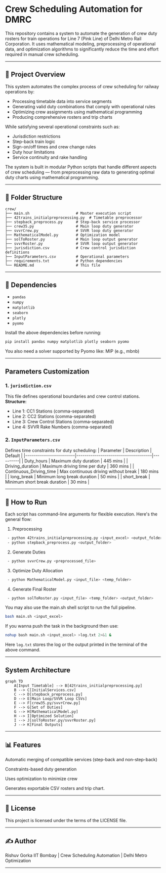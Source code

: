 # Crew Scheduling Automation for DMRC

This repository contains a system to automate the generation of crew duty rosters for train operations for Line 7 (Pink Line) of Delhi Metro Rail Corporation. It uses mathematical modeling, preprocessing of operational data, and optimization algorithms to significantly reduce the time and effort required in manual crew scheduling.

---

## 📌 Project Overview
This system automates the complex process of crew scheduling for railway operations by:
- Processing timetable data into service segments
- Generating valid duty combinations that comply with operational rules
- Optimizing crew assignments using mathematical programming
- Producing comprehensive rosters and trip charts

While satisfying several operational constraints such as:
- Jurisdiction restrictions
- Step-back train logic
- Sign-on/off times and crew change rules
- Duty hour limitations
- Service continuity and rake handling

The system is built in modular Python scripts that handle different aspects of crew scheduling — from preprocessing raw data to generating optimal duty charts using mathematical programming.

---

## 📁 Folder Structure
```text
crew/
├── main.sh                     # Master execution script
├── 42trains_initialpreprocessing.py  # Timetable preprocessor
├── stepback_preprocess.py      # Step-back service processor
├── crew35.py                   # Main loop duty generator
├── svvrCrew.py                 # SVVR loop duty generator
├── MathematicalModel.py        # Optimization model
├── solToRoster.py              # Main loop output generator
├── svvrRoster.py               # SVVR loop output generator
├── jurisdiction.csv            # Crew control jurisdiction definitions
├── InputParameters.csv         # Operational parameters
├── requirements.txt            # Python dependencies
└── README.md                   # This file
```

---

## 🧮 Dependencies
- `pandas`
- `numpy`
- `matplotlib`
- `seaborn`
- `plotly`
- `pyomo`

Install the above dependencies before running:
```bash
pip install pandas numpy matplotlib plotly seaborn pyomo
```
You also need a solver supported by Pyomo like:
MIP (e.g., mbnb)

---

## Parameters Customization

### 1. `jurisdiction.csv`
This file defines operational boundaries and crew control stations. **Structure:**
- Line 1: CC1 Stations (comma-separated)
- Line 2: CC2 Stations (comma-separated)
- Line 3: Crew Control Stations (comma-separated)
- Line 4: SVVR Rake Numbers (comma-separated)

### 2. `InputParameters.csv`
Defines time constraints for duty scheduling:
| Parameter	          | Description	                         | Default  |
|-------------------------|--------------------------------------|----------|
| Duty_hours	          | Maximum duty duration	         | 445 mins |
| Driving_duration        | Maximum driving time per duty	 | 360 mins |
| Continuous_Driving_time | Max continuous driving without break | 180 mins |
| long_break	          | Minimum long break duration	         | 50 mins  |
| short_break	          | Minimum short break duration	 | 30 mins  |

---

## 🚀 How to Run
Each script has command-line arguments for flexible execution. Here's the general flow:

1. Preprocessing
```bash
 - python 42trains_initialpreprocessing.py <input_excel> <output_folder>
 - python stepback_preprocess.py <output_folder>
```
2. Generate Duties
```bash
 - python svvrCrew.py <preprocessed_file>
```
3. Optimize Duty Allocation
```bash
 - python MathematicalModel.py <input_file> <temp_folder>
```
4. Generate Final Roster
```bash
 - python solToRoster.py <input_file> <temp_folder> <output_folder>
```

You may also use the main.sh shell script to run the full pipeline.
```bash
bash main.sh <input_excel>
```
If you wanna push the task in the background then use:
```bash
nohup bash main.sh <input_excel> >log.txt 2>&1 &
```
Here `log.txt` stores the log or the output printed in the terminal of the above command.

---

## System Architecture
```mermaid
graph TD
    A[Input Timetable] --> B[42trains_initialpreprocessing.py]
    B --> C[InitialServices.csv]
    C --> D[stepback_preprocess.py]
    D --> E[Main Loop/SVVR Loop CSVs]
    E --> F[crew35.py/svvrCrew.py]
    F --> G[Set of Duties]
    G --> H[MathematicalModel.py]
    H --> I[Optimized Solution]
    I --> J[solToRoster.py/svvrRoster.py]
    J --> K[Final Outputs]
```

---

## 📊 Features
Automatic merging of compatible services (step-back and non-step-back)

Constraints-based duty generation

Uses optimization to minimize crew

Generates exportable CSV rosters and trip chart.

---

## 📃 License
This project is licensed under the terms of the LICENSE file.

---

## ✍️ Author
Rishuv Gorka
IIT Bombay | Crew Scheduling Automation | Delhi Metro Optimization

---
